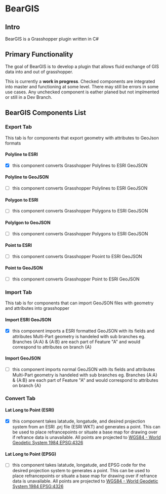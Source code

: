 # BearGIS

## Intro
BearGIS is a Grasshopper plugin written in C#

## Primary Functionality
The goal of BearGIS is to develop a plugin that allows fluid exchange of GIS data into and out of grasshopper. 

This is currently a __work in progress__. Checked components are integrated into master and functioning at some level. There may still be errors in some use cases. Any unchecked component is eather planed but not implmented or still in a Dev Branch. 

## BearGIS Components List

### Export Tab
This tab is for components that export geometry with attributes to GeoJson formats

#### Polyline to ESRI
- [x] this component converts Grasshopper Polylines to ESRI GeoJSON
#### Polyline to GeoJSON
- [ ] this component converts Grasshopper Polylines to ESRI GeoJSON
#### Polygon to ESRI
- [ ] this component converts Grasshopper Polygons to ESRI GeoJSON
#### Polylgon to GeoJSON
- [ ] this component converts Grasshopper Polygons to ESRI GeoJSON
#### Point to ESRI
- [ ] this component converts Grasshopper Pooint to ESRI GeoJSON
#### Point to GeoJSON
- [ ] this component converts Grasshopper Point to ESRI GeoJSON


### Import Tab
This tab is for components that can import GeoJSON files with geometry and attributes into grasshopper

#### Import ESRI GeoJSON
- [x] this component imports a ESRI formatted GeoJSON with its fields and attributes
Multi-Part geometry is handeled with sub branches eg. Branches {A:A} & {A:B} are each part of Feature "A" and would correspond to attributes on branch {A} 
#### Import GeoJSON
- [ ] this component imports normal GeoJSON with its fields and attributes
Multi-Part geometry is handeled with sub branches eg. Branches {A:A} & {A:B} are each part of Feature "A" and would correspond to attributes on branch {A} 

### Convert Tab

#### Lat Long to Point (ESRI)
- [x] this component takes latatude, longatude, and desired projection system from an ESRI .prj file (ESRI WKT) and generates a point. This can be used to place refrancepoints or situate a base map for drawing over if refrance data is unavailable. All points are projected to [WGS84 - World Geodetic System 1984 EPSG:4326](http://epsg.io/4326)

#### Lat Long to Point (EPSG)
- [ ] this component takes latatude, longatude, and EPSG code for the desired projection system to generates a point. This can be used to place refrancepoints or situate a base map for drawing over if refrance data is unavailable. All points are projected to [WGS84 - World Geodetic System 1984 EPSG:4326](http://epsg.io/4326)

